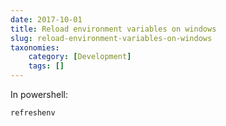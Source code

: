 ```yaml
---
date: 2017-10-01
title: Reload environment variables on windows
slug: reload-environment-variables-on-windows
taxonomies: 
    category: [Development]
    tags: []
---
```


In powershell:

```bash 
refreshenv
```
